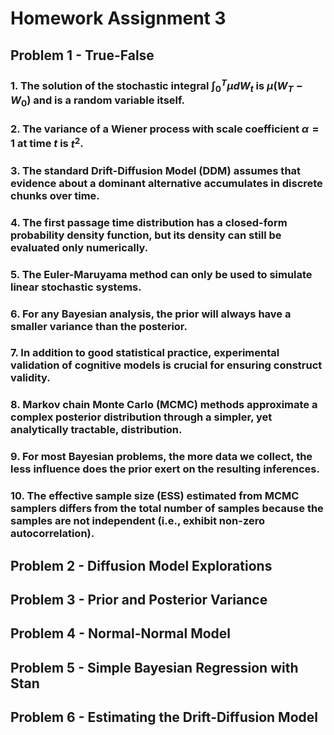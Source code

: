 # Homework Assignment 3

## Problem 1 - True-False

### 1. The solution of the stochastic integral $\int_0^T \mu dW_t$ is $\mu(W_T - W_0)$ and is a random variable itself.

### 2. The variance of a Wiener process with scale coefficient $\alpha = 1$ at time $t$ is $t^2$.

### 3. The standard Drift-Diffusion Model (DDM) assumes that evidence about a dominant alternative accumulates in discrete chunks over time.

### 4. The first passage time distribution has a closed-form probability density function, but its density can still be evaluated only numerically.

### 5. The Euler-Maruyama method can only be used to simulate linear stochastic systems.

### 6. For any Bayesian analysis, the prior will always have a smaller variance than the posterior.

### 7. In addition to good statistical practice, experimental validation of cognitive models is crucial for ensuring construct validity.

### 8. Markov chain Monte Carlo (MCMC) methods approximate a complex posterior distribution through a simpler, yet analytically tractable, distribution.

### 9. For most Bayesian problems, the more data we collect, the less influence does the prior exert on the resulting inferences.

### 10. The effective sample size (ESS) estimated from MCMC samplers differs from the total number of samples because the samples are not independent (i.e., exhibit non-zero autocorrelation).

## Problem 2 - Diffusion Model Explorations

## Problem 3 - Prior and Posterior Variance

## Problem 4 - Normal-Normal Model

## Problem 5 - Simple Bayesian Regression with Stan

## Problem 6 - Estimating the Drift-Diffusion Model
